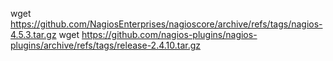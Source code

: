 wget https://github.com/NagiosEnterprises/nagioscore/archive/refs/tags/nagios-4.5.3.tar.gz
wget https://github.com/nagios-plugins/nagios-plugins/archive/refs/tags/release-2.4.10.tar.gz